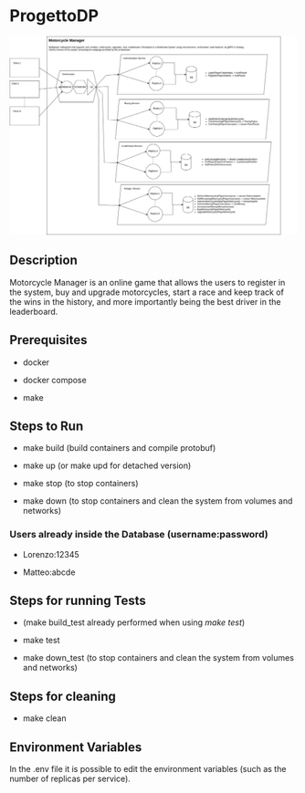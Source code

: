 # ProgettoDP

![alt text](architecture.png "Architecture")

## Description

Motorcycle Manager is an online game that allows the users to register in the system, buy and upgrade motorcycles, start a race and keep track of the wins in the history, and more importantly being the best driver in the leaderboard.

## Prerequisites

- docker

- docker compose

- make

## Steps to Run

- make build (build containers and compile protobuf)

- make up (or make upd for detached version)

- make stop (to stop containers)

- make down (to stop containers and clean the system from volumes and networks)

### Users already inside the Database (username:password)

- Lorenzo:12345

- Matteo:abcde

## Steps for running Tests

- (make build_test already performed when using *make test*)

- make test

- make down_test (to stop containers and clean the system from volumes and networks)

## Steps for cleaning

- make clean

## Environment Variables

In the .env file it is possible to edit the environment variables (such as the number of replicas per service).